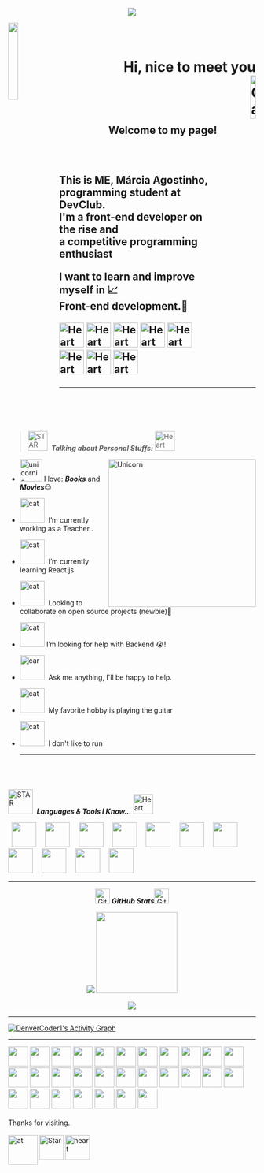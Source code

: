 
<p align="center"> 
  <img src="https://profile-counter.glitch.me/agostinhomarcia/count.svg" />
</p>

<!-- PRESENTATION (GIF) -->

<img align="left" src="https://media.giphy.com/media/1xOPeoGeRWn5JIpuIm/giphy.gif" alt=""  width="20%"/>

<br><br>

<h1 align="right">Hi, nice to meet you <br>
    <img align="right" src="https://media.giphy.com/media/QK41PjIkLqgs6NL1aZ/giphy.gif" alt="Gat" width="15%">
</h1>

<br>
</br>
<br>
<h2 align="right">Welcome to my page!<h2>

<br>  

<p align="right">
    
This is ME, Márcia Agostinho, <br> programming student at DevClub.
<br>
I'm a front-end developer on the rise and <br> a competitive programming enthusiast

I want to learn and improve myself in 📈 <br>
Front-end development.🚀
  
<img src="https://media.giphy.com/media/NPVxkmlE8NkoGdtm0b/giphy.gif" alt="Heart exploding 1" width="50">
<img  src="https://media.giphy.com/media/NPVxkmlE8NkoGdtm0b/giphy.gif" alt="Heart exploding 2" width="50">
<img src="https://media.giphy.com/media/NPVxkmlE8NkoGdtm0b/giphy.gif" alt="Heart exploding 3" width="50">
<img src="https://media.giphy.com/media/NPVxkmlE8NkoGdtm0b/giphy.gif" alt="Heart exploding 4" width="50">
<img src="https://media.giphy.com/media/NPVxkmlE8NkoGdtm0b/giphy.gif" alt="Heart exploding 5" width="50">
<img src="https://media.giphy.com/media/NPVxkmlE8NkoGdtm0b/giphy.gif" alt="Heart exploding 6" width="50">
<img src="https://media.giphy.com/media/NPVxkmlE8NkoGdtm0b/giphy.gif" alt="Heart exploding 7" width="50">
<img src="https://media.giphy.com/media/NPVxkmlE8NkoGdtm0b/giphy.gif" alt="Heart exploding 8" width="50">

</p>


<hr>


 <br>


<br>
 </h1>

 > <img src="https://media.giphy.com/media/ObNTw8Uzwy6KQ/giphy.gif" alt="STAR" width="40"> &nbsp;***Talking about Personal Stuffs:***  <img       src="https://media.giphy.com/media/ObNTw8Uzwy6KQ/giphy.gif" alt="Heart" width="40"> &nbsp;
 <img align="right" width=300px alt="Unicorn" src="https://media.giphy.com/media/3ohs4BSacFKI7A717y/giphy.gif" />

  
-  <img src="https://media.giphy.com/media/XH4j6Dff6N2hfBD41l/giphy.gif" alt="unicornio" width="45">&nbsp;I love: ***Books*** and ***Movies***😉
- <img src="https://media.giphy.com/media/cKc0u9hyvZEOjD8V08/giphy.gif" alt="cat" width="50"> &nbsp;I’m currently working as a Teacher..
- <img src="https://media.giphy.com/media/H1SUKAcBubpIe2C7AE/giphy.gif" alt="cat" width="50"> &nbsp;I’m currently learning React.js
- <img src="https://media.giphy.com/media/553ZGCzYHSQHXiFKA8/giphy.gif" alt="cat" width="50"> &nbsp;Looking to collaborate on open source projects (newbie)👋
- <img src="https://media.giphy.com/media/rXqNdw9UKS45wsRpJL/giphy.gif" alt="cat" width="50">&nbsp;I’m looking for help with Backend 😭!
- <img src="https://media.giphy.com/media/fikiml0dKfRQ2ZS08E/giphy.gif" alt="car" width="50"> &nbsp;Ask me anything, I'll be happy to help.
- <img src="https://media.giphy.com/media/KOUC1bovOpRANRFrVW/giphy.gif" alt="cat" width="50"> &nbsp;My favorite hobby is playing the guitar
- <img src="https://media.giphy.com/media/9Jk5uq2FFETYYNtCjg/giphy.gif" alt="cat" width="50"> &nbsp;I don't like to run

  <hr/>
     <h1 align="center">  
 <br/>

                                                                                                                                                    
 <img src="https://media.giphy.com/media/ObNTw8Uzwy6KQ/giphy.gif" alt="STAR" width="50"> &nbsp;***Languages & Tools I Know...***
   <img src="https://media.giphy.com/media/ObNTw8Uzwy6KQ/giphy.gif" alt="Heart" width="40"> &nbsp;
<p align="left"><code> <img height="50" src="https://cdn.jsdelivr.net/gh/devicons/devicon/icons/html5/html5-plain.svg"> </code>
<code> <img height="50" src="https://cdn.jsdelivr.net/gh/devicons/devicon/icons/css3/css3-plain.svg"> </code>
<code> <img height="50" src="https://cdn.jsdelivr.net/gh/devicons/devicon/icons/sass/sass-original.svg"> </code>
<code> <img height="50" src="https://cdn.jsdelivr.net/gh/devicons/devicon/icons/javascript/javascript-plain.svg"> </code>
<code> <img height="50" src="https://cdn.jsdelivr.net/gh/devicons/devicon/icons/react/react-original-wordmark.svg"> </code>
<code> <img height="50" src="https://cdn.jsdelivr.net/gh/devicons/devicon/icons/bootstrap/bootstrap-original-wordmark.svg"> </code>
<code> <img height="50" src="https://raw.githubusercontent.com/styled-components/brand/master/styled-components.png"> </code>
<code> <img height="50" src="https://upload.wikimedia.org/wikipedia/commons/thumb/3/3f/Git_icon.svg/1024px-Git_icon.svg.png"> </code>
<code> <img height="50" src="https://cdn.jsdelivr.net/gh/devicons/devicon/icons/github/github-original-wordmark.svg"> </code>
<code> <img height="50" src="https://cdn.jsdelivr.net/gh/devicons/devicon/icons/vscode/vscode-original-wordmark.svg"> </code>
<code> <img height="50" src="https://cdn.jsdelivr.net/gh/devicons/devicon/icons/figma/figma-original.svg"> </code>
  

 </p>
<hr>
  

<p  align="center">
 <img src="https://media.giphy.com/media/8UHRm5oY4k4FDxq5QG/giphy.gif" width="30px" alt="GitHub-Status"/>&nbsp;<i><b>GitHub Stats</b></i><img src="https://media.giphy.com/media/8UHRm5oY4k4FDxq5QG/giphy.gif" width="30px" alt="GitHub-Status"/>
 </p>

 
 <p align="center" >
 
   <img src="https://github-readme-stats.vercel.app/api/top-langs/?username=agostinhomarcia&layout=compact&theme=dracula"/>
  
   <img src="https://github-readme-streak-stats.herokuapp.com/?user=agostinhomarcia&theme=dracula&count_private=true&show_icons=true&title_color=6e40c9&icon_color=6e40c9&line_height=10" height ="165"/>
  <br/>
</p>
 
  <p align="center" >
    <img src="https://github-profile-trophy.vercel.app/?username=agostinhomarcia&row=1&theme=dracula"/>
  <br/>
</p>

<hr>
<a href="https://github.com/ashutosh00710/github-readme-activity-graph"><img alt="DenverCoder1's Activity Graph" src="https://activity-graph.herokuapp.com/graph?username=agostinhomarcia&bg_color=1F222E&color=F8D866&line=F85D7F&point=FFFFFF&hide_border=true" /></a>

 <hr>
<div>
    <img src="https://media.giphy.com/media/1Tfj964yjl7b3PlHBq/giphy.gif" width="40" height="40"/>
    <img src="https://media.giphy.com/media/8wgXnInTFAftvTj9nT/giphy.gif" width="40" height="40"/>
    <img src="https://media.giphy.com/media/yBgscAAQRDhig20tD1/giphy.gif" width="40" height="40"/>
    <img src="https://media.giphy.com/media/rsrNpsSE7lnk1uV32d/giphy.gif" width="40" height="40"/>
    <img src="https://media.giphy.com/media/dIuUhUok6EMNeMEkpY/giphy.gif" width="40" height="40"/>
    <img src="https://media.giphy.com/media/buSbTR5WoNtZYlXhHZ/giphy.gif" width="40" height="40"/>
    <img src="https://media.giphy.com/media/g8rn08g7fh1I7r1T2x/giphy.gif" width="40" height="40"/>
    <img src="https://cultofthepartyparrot.com/parrots/hd/dealwithitnowparrot.gif" width="40" height="40"/>
    <img src="https://cultofthepartyparrot.com/parrots/hd/hypnoparrotlight.gif" width="40" height="40"/>
    <img src="https://cultofthepartyparrot.com/parrots/databaseparrot.gif" width="40" height="40"/>
    <img src="https://cultofthepartyparrot.com/parrots/fixparrot.gif" width="40" height="40"/>
    <img src="https://cultofthepartyparrot.com/parrots/hd/laptop_parrot.gif" width="40" height="40"/>
    <img src="https://cultofthepartyparrot.com/parrots/hd/spinningparrot.gif" width="40" height="40"/>
    <img src="https://media.giphy.com/media/m4SyaZps5YyUtnuLWR/giphy.gif" width="40" height="40"/>
    <img src="https://media.giphy.com/media/qkXQbTog7GjL5zd8Xw/giphy.gif" width="40" height="40"/>
    <img src="https://cultofthepartyparrot.com/parrots/slomoparrot.gif" width="40" height="40"/>
    <img src="https://cultofthepartyparrot.com/parrots/hd/moonwalkingparrot.gif" width="40" height="40"/>
    <img src="https://cultofthepartyparrot.com/parrots/hd/stableparrot.gif" width="40" height="40"/>
    <img src="https://cultofthepartyparrot.com/parrots/hd/scienceparrot.gif" width="40" height="40"/>
    <img src="https://cultofthepartyparrot.com/parrots/hd/pirateparrot.gif" width="40" height="40"/>
    <img src="https://cultofthepartyparrot.com/parrots/hd/footballparrot.gif" width="40" height="40"/>
    <img src="https://cultofthepartyparrot.com/parrots/hd/illuminatiparrot.gif" width="40" height="40"/>
    <img src="https://cultofthepartyparrot.com/parrots/hd/hypnoparrotdark.gif" width="40" height="40"/>
    <img src="https://cultofthepartyparrot.com/parrots/hd/mustacheparrot.gif" width="40" height="40"/>
    <img src="https://media.giphy.com/media/QHW2a9LofXNnr8Iiv5/giphy.gif" width="40" height="40"/>
    <img src="https://media.giphy.com/media/rdkE3nGVFH3cljKyR8/giphy.gif" width="40" height="40"/>
    <img src="https://media.giphy.com/media/2vj2ZHc6Y86qriFb6F/giphy.gif" width="40" height="40"/>
    <img src="https://media.giphy.com/media/A3K059hblIvWrGiml6/giphy.gif" width="40" height="40"/>
    <img src="https://media.giphy.com/media/KuK5RnN36GNiuO8uqR/giphy.gif" width="40" height="40"/>
</div>
 
 <br>
      
  
 <div align="left">Thanks for visiting.  <br><br>
    <img align="left" src="https://media.giphy.com/media/xAqHUL21pMHe0/giphy.gif" alt="at" width="60">
   
  <img align="left" src="https://media.giphy.com/media/ObNTw8Uzwy6KQ/giphy.gif" alt="Star" width="50">
  <img align="left" src="https://media.giphy.com/media/xUOxf9qA9iupNWfT3y/giphy.gif" alt="heart" width="50">

</div>

